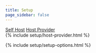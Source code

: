 ```yaml
---
title: Setup
page_sidebar: false
---
```

<div class="row gap-4 mx-0" role="tablist">
    <a class="col btn btn-outline-primary active" href="#" data-bs-toggle="tab" data-bs-target="#self-host-options" type="button" role="tab" aria-controls="self-host-options" aria-selected="true">Self Host</a>
    <a class="col btn btn-outline-primary" href="#" data-bs-toggle="tab" data-bs-target="#host-provider-options" type="button" role="tab" aria-controls="host-provider-options" aria-selected="false">Host Provider</a>
</div>

<div class="tab-content mt-4">
  <div id="self-host-options" class="tab-pane fade" role="tabpanel">
    <!-- Empty since they are always visible -->
  </div>

  <div id="host-provider-options" class="tab-pane fade" role="tabpanel">
    {% include setup/host-provider.html %}
  </div>
</div>

{% include setup/setup-options.html %}
